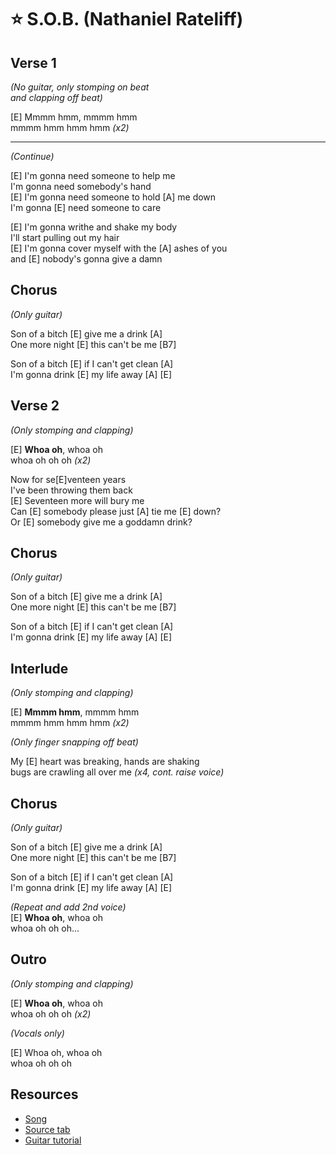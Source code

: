 # ⭐ S.O.B. (Nathaniel Rateliff)

## Verse 1

_(No guitar, only stomping on beat  
and clapping off beat)_

[E] Mmmm hmm, mmmm hmm  
mmmm hmm hmm hmm _(x2)_

---

_(Continue)_

[E] I'm gonna need someone to help me  
I'm gonna need somebody's hand  
[E] I'm gonna need someone to hold [A] me down  
I'm gonna [E] need someone to care

[E] I'm gonna writhe and shake my body  
I'll start pulling out my hair  
[E] I'm gonna cover myself with the [A] ashes of you  
and [E] nobody's gonna give a damn
 
## Chorus

_(Only guitar)_

Son of a bitch [E] give me a drink [A]  
One more night [E] this can't be me [B7]

Son of a bitch [E] if I can't get clean [A]  
I'm gonna drink [E] my life away [A] [E]
 
## Verse 2

_(Only stomping and clapping)_

[E] **Whoa oh**, whoa oh  
whoa oh oh oh  _(x2)_

Now for se[E]venteen years  
I've been throwing them back  
[E] Seventeen more will bury me  
Can [E] somebody please just [A] tie me [E] down?  
Or [E] somebody give me a goddamn drink?

## Chorus

_(Only guitar)_

Son of a bitch [E] give me a drink [A]  
One more night [E] this can't be me [B7]

Son of a bitch [E] if I can't get clean [A]  
I'm gonna drink [E] my life away [A] [E]

## Interlude

_(Only stomping and clapping)_

[E] **Mmmm hmm**, mmmm hmm  
mmmm hmm hmm hmm _(x2)_

_(Only finger snapping off beat)_

My [E] heart was breaking, hands are shaking  
bugs are crawling all over me _(x4, cont. raise voice)_

## Chorus

_(Only guitar)_

Son of a bitch [E] give me a drink [A]  
One more night [E] this can't be me [B7]

Son of a bitch [E] if I can't get clean [A]  
I'm gonna drink [E] my life away [A] [E]

_(Repeat and add 2nd voice)_  
[E] **Whoa oh**, whoa oh  
whoa oh oh oh...

## Outro

_(Only stomping and clapping)_

[E] **Whoa oh**, whoa oh  
whoa oh oh oh  _(x2)_

_(Vocals only)_

[E] Whoa oh, whoa oh  
whoa oh oh oh

## Resources

- [Song](https://www.youtube.com/watch?v=1iAYhQsQhSY)
- [Source tab](https://tabs.ultimate-guitar.com/tab/nathaniel-rateliff/sob-chords-1860098)
- [Guitar tutorial](https://www.youtube.com/watch?v=N-AEhOUtkh0)

